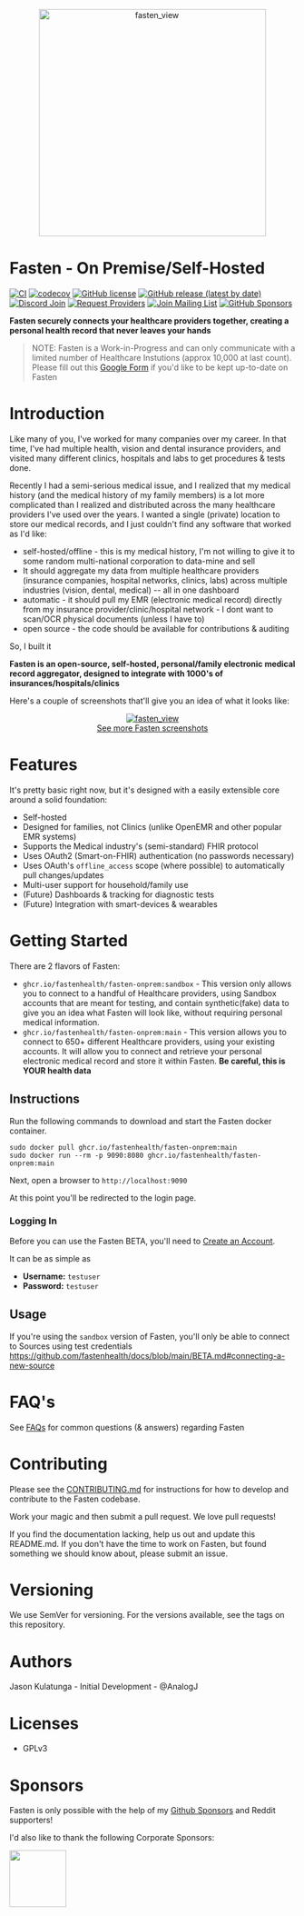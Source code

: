 <p align="center">
  <a href="https://github.com/fastenhealth/fasten-onprem">
  <img width="400" alt="fasten_view" src="frontend/src/assets/banner/banner.png">
  </a>
</p>

# Fasten - On Premise/Self-Hosted

[![CI](https://github.com/fastenhealth/fasten-onprem/actions/workflows/ci.yaml/badge.svg)](https://github.com/fastenhealth/fasten-onprem/actions/workflows/ci.yaml)
[![codecov](https://codecov.io/gh/fastenhealth/fasten-onprem/branch/main/graph/badge.svg?token=6O0ZUABEHT&style=flat-square)](https://codecov.io/gh/fastenhealth/fasten-onprem)
[![GitHub license](https://img.shields.io/github/license/fastenhealth/fasten-onprem?style=flat-square)](https://github.com/fastenhealth/fasten-onprem/blob/main/LICENSE.md)
[![GitHub release (latest by date)](https://img.shields.io/github/v/release/fastenhealth/fasten-onprem?style=flat-square)](https://github.com/fastenhealth/fasten-onprem/releases/latest)
[![Discord Join](https://img.shields.io/badge/discord-join-blueviolet?style=flat-square&logo=discord)](https://discord.gg/Bykz6BAN8p)
[![Request Providers](https://img.shields.io/static/v1?label=request+providers&message=form&color=orange&style=flat-square)](https://forms.gle/4oU8372y4KyM8DbdA)
[![Join Mailing List](https://img.shields.io/static/v1?label=join&message=mailing+list&color=blue&style=flat-square)](https://forms.gle/SNsYX9BNMXB6TuTw6)
[![GitHub Sponsors](https://img.shields.io/github/sponsors/analogj?style=flat-square)](https://github.com/sponsors/AnalogJ/)

**Fasten securely connects your healthcare providers together, creating a personal health record that never leaves your hands**

> NOTE: Fasten is a Work-in-Progress and can only communicate with a limited number of Healthcare Instutions (approx 10,000 at last count).
> Please fill out this [Google Form](https://forms.gle/SNsYX9BNMXB6TuTw6) if you'd like to be kept up-to-date on Fasten 

# Introduction

Like many of you, I've worked for many companies over my career. In that time, I've had multiple health, vision and dental 
insurance providers, and visited many different clinics, hospitals and labs to get procedures & tests done.

Recently I had a semi-serious medical issue, and I realized that my medical history (and the medical history of my family members) 
is a lot more complicated than I realized and distributed across the many healthcare providers I've used over the years. 
I wanted a single (private) location to store our medical records, and I just couldn't find any software that worked as I'd like:

- self-hosted/offline - this is my medical history, I'm not willing to give it to some random multi-national corporation to data-mine and sell 
- It should aggregate my data from multiple healthcare providers (insurance companies, hospital networks, clinics, labs) across multiple industries (vision, dental, medical) -- all in one dashboard 
- automatic - it should pull my EMR (electronic medical record) directly from my insurance provider/clinic/hospital network - I dont want to scan/OCR physical documents (unless I have to)
- open source - the code should be available for contributions & auditing

So, I built it

**Fasten is an open-source, self-hosted, personal/family electronic medical record aggregator, designed to integrate with 1000's of insurances/hospitals/clinics**

Here's a couple of screenshots that'll give you an idea of what it looks like:


<p align="center">
  <a href="https://imgur.com/a/vfgojBD">
  <img alt="fasten_view" src="https://i.imgur.com/UaZyEbN.png">
  </a>
  <br/>
  <a href="https://imgur.com/a/vfgojBD">See more Fasten screenshots</a>
</p>

# Features

It's pretty basic right now, but it's designed with a easily extensible core around a solid foundation:

- Self-hosted
- Designed for families, not Clinics (unlike OpenEMR and other popular EMR systems)
- Supports the Medical industry's (semi-standard) FHIR protocol
- Uses OAuth2 (Smart-on-FHIR) authentication (no passwords necessary)
- Uses OAuth's `offline_access` scope (where possible) to automatically pull changes/updates
- Multi-user support for household/family use
- (Future) Dashboards & tracking for diagnostic tests
- (Future) Integration with smart-devices & wearables

# Getting Started

There are 2 flavors of Fasten:
- `ghcr.io/fastenhealth/fasten-onprem:sandbox` - This version only allows you to connect to a handful of Healthcare providers, using Sandbox accounts that are meant for testing, and contain synthetic(fake) data to give you an idea what Fasten will look like, without requiring personal medical information.
- `ghcr.io/fastenhealth/fasten-onprem:main` - This version allows you to connect to 650+ different Healthcare providers, using your existing accounts. It will allow you to connect and retrieve your personal electronic medical record and store it within Fasten. **Be careful, this is YOUR health data**

## Instructions

Run the following commands to download and start the Fasten docker container.
```
sudo docker pull ghcr.io/fastenhealth/fasten-onprem:main 
sudo docker run --rm -p 9090:8080 ghcr.io/fastenhealth/fasten-onprem:main 
```

Next, open a browser to `http://localhost:9090`

At this point you'll be redirected to the login page.

### Logging In

Before you can use the Fasten BETA, you'll need to [Create an Account](http://localhost:9090/web/auth/signup).

It can be as simple as
- **Username:** `testuser`
- **Password:** `testuser`


## Usage

If you're using the `sandbox` version of Fasten, you'll only be able to connect to Sources using test credentials
https://github.com/fastenhealth/docs/blob/main/BETA.md#connecting-a-new-source

# FAQ's

See [FAQs](https://github.com/fastenhealth/docs/blob/main/FAQs.md) for common questions (& answers) regarding Fasten

# Contributing

Please see the [CONTRIBUTING.md](CONTRIBUTING.md) for instructions for how to develop and contribute to the Fasten codebase.

Work your magic and then submit a pull request. We love pull requests!

If you find the documentation lacking, help us out and update this README.md. If you don't have the time to work on Fasten, but found something we should know about, please submit an issue.

# Versioning

We use SemVer for versioning. For the versions available, see the tags on this repository.

# Authors

Jason Kulatunga - Initial Development - @AnalogJ

# Licenses

- GPLv3

# Sponsors

Fasten is only possible with the help of my [Github Sponsors](https://github.com/sponsors/AnalogJ/) and Reddit supporters!

I'd also like to thank the following Corporate Sponsors:

<a href="https://depot.dev/"><img src="https://raw.githubusercontent.com/fastenhealth/docs/main/img/sponsors/depot.png" height="100px" /></a>
